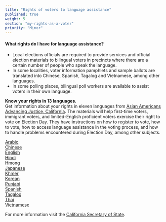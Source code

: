 ```yaml
---
title: "Rights of voters to language assistance"
published: true
weight: 5
section: "my-rights-as-a-voter"
priority: "Minor"
---
```

#### What rights do I have for language assistance?  
- Local elections officials are required to provide services and official election materials to bilingual voters in precincts where there are a certain number of people who speak the language.
- In some localities, voter information pamphlets and sample ballots are translated into Chinese, Spanish, Tagalog and Vietnamese, among other languages.
- In some polling places, bilingual poll workers are available to assist voters in their own language.  

**Know your rights in 13 languages.**  
Get information about your rights in eleven languages from [Asian Americans Advancing Justice, California](
http://www.advancingjustice-alc.org/know-your-voting-rights/). The materials will help first-time voters, immigrant voters, and limited-English proficient voters exercise their right to vote on Election Day. They have instructions on how to register to vote, how to vote, how to access language assistance in the voting process, and how to handle problems encountered during Election Day, among other subjects.  

[Arabic](http://www.advancingjustice-alc.org/wp-content/uploads/2016/09/KYVR-Arabic.pdf)  
[Chinese](http://www.advancingjustice-alc.org/wp-content/uploads/2016/09/KYVR-Chinese.pdf)  
[English](http://www.advancingjustice-alc.org/wp-content/uploads/2016/09/KYVR-English.pdf)  
[Hindi](http://www.advancingjustice-alc.org/wp-content/uploads/2016/09/KYVR-Hindi.pdf)  
[Hmong](http://www.advancingjustice-alc.org/wp-content/uploads/2016/09/KYVR-Hmong.pdf)  
[Japanese](http://www.advancingjustice-alc.org/wp-content/uploads/2016/09/KYVR-Japanese.pdf)  
[Khmer](http://www.advancingjustice-alc.org/wp-content/uploads/2016/09/KYVR-Khmer.pdf)  
[Korean](http://www.advancingjustice-alc.org/wp-content/uploads/2016/09/KYVR-Korean.pdf)  
[Punjabi](http://www.advancingjustice-alc.org/wp-content/uploads/2016/09/KYVR-Punjabi.pdf)  
[Spanish](http://www.advancingjustice-alc.org/wp-content/uploads/2016/09/KYVR-Spanish.pdf)  
[Tagalog](http://www.advancingjustice-alc.org/wp-content/uploads/2016/09/KYVR-Tagalog.pdf)  
[Thai](http://www.advancingjustice-alc.org/wp-content/uploads/2016/09/KYVR-Thai.pdf)  
[Vietnamese](http://www.advancingjustice-alc.org/wp-content/uploads/2016/09/KYVR-Vietnamese.pdf)  

For more information visit the [California Secretary of State](http://www.sos.ca.gov/elections/voting-resources/voting-california).

